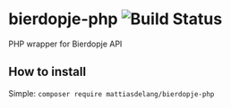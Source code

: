 # bierdopje-php ![Build Status](https://travis-ci.org/mattiasdelang/bierdopje-php.svg?branch=master)
PHP wrapper for Bierdopje API


## How to install
Simple:
`composer require mattiasdelang/bierdopje-php`
